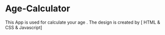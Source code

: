 # Age-Calculator
This App is used for calculate your age . The design is created by [ HTML &amp; CSS &amp; Javascript]
